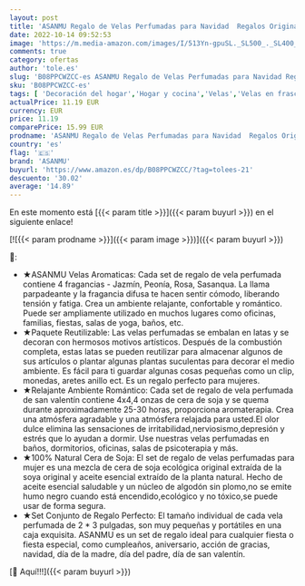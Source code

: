 ```yaml
---
layout: post
title: 'ASANMU Regalo de Velas Perfumadas para Navidad  Regalos Originales para Mujer  Cera de Soja Natural  Velas de Aromaterapia  Vela Aromática Regalo para Boda/Baño/Yoga/Cumpleaños/Día de San Valentín'
date: 2022-10-14 09:52:53
image: 'https://m.media-amazon.com/images/I/513Yn-gpuSL._SL500_._SL400_.jpg'
comments: true
category: ofertas
author: 'tole.es'
slug: 'B08PPCWZCC-es ASANMU Regalo de Velas Perfumadas para Navidad Regalos...'
sku: 'B08PPCWZCC-es'
tags: [ 'Decoración del hogar','Hogar y cocina','Velas','Velas en frasco','Velas y candelabros','asanmu','navidad','🇪🇸', ]
actualPrice: 11.19 EUR
currency: EUR
price: 11.19
comparePrice: 15.99 EUR
prodname: 'ASANMU Regalo de Velas Perfumadas para Navidad  Regalos Originales para Mujer  Cera de Soja Natural  Velas de Aromaterapia  Vela Aromática Regalo para Boda/Baño/Yoga/Cumpleaños/Día de San Valentín'
country: 'es'
flag: '🇪🇸'
brand: 'ASANMU'
buyurl: 'https://www.amazon.es/dp/B08PPCWZCC/?tag=tolees-21'
descuento: '30.02'
average: '14.89'
---
```


En este momento está [{{< param title >}}]({{< param buyurl >}}) en el siguiente enlace!

[![{{< param prodname >}}]({{< param image >}})]({{< param buyurl >}})

🔎:

- ★ASANMU Velas Aromaticas: Cada set de regalo de vela perfumada contiene 4 fragancias - Jazmín, Peonía, Rosa, Sasanqua. La llama parpadeante y la fragancia difusa te hacen sentir cómodo, liberando tensión y fatiga. Crea un ambiente relajante, confortable y romántico. Puede ser ampliamente utilizado en muchos lugares como oficinas, familias, fiestas, salas de yoga, baños, etc.
- ★Paquete Reutilizable: Las velas perfumadas se embalan en latas y se decoran con hermosos motivos artísticos. Después de la combustión completa, estas latas se pueden reutilizar para almacenar algunos de sus artículos o plantar algunas plantas suculentas para decorar el medio ambiente. Es fácil para ti guardar algunas cosas pequeñas como un clip, monedas, aretes anillo ect. Es un regalo perfecto para mujeres.
- ★Relajante Ambiente Romántico: Cada set de regalo de vela perfumada de san valentín contiene 4x4,4 onzas de cera de soja y se quema durante aproximadamente 25-30 horas, proporciona aromaterapia. Crea una atmósfera agradable y una atmósfera relajada para usted.El olor dulce elimina las sensaciones de irritabilidad,nerviosismo,depresión y estrés que lo ayudan a dormir. Use nuestras velas perfumadas en baños, dormitorios, oficinas, salas de psicoterapia y más.
- ★100% Natural Cera de Soja: El set de regalo de velas perfumadas para mujer es una mezcla de cera de soja ecológica original extraída de la soya original y aceite esencial extraído de la planta natural. Hecho de aceite esencial saludable y un núcleo de algodón sin plomo,no se emite humo negro cuando está encendido,ecológico y no tóxico,se puede usar de forma segura.
- ★Set Conjunto de Regalo Perfecto: El tamaño individual de cada vela perfumada de 2 * 3 pulgadas, son muy pequeñas y portátiles en una caja exquisita. ASANMU es un set de regalo ideal para cualquier fiesta o fiesta especial, como cumpleaños, aniversario, acción de gracias, navidad, día de la madre, día del padre, día de san valentín.

[🛒 Aquí!!!]({{< param buyurl >}})
